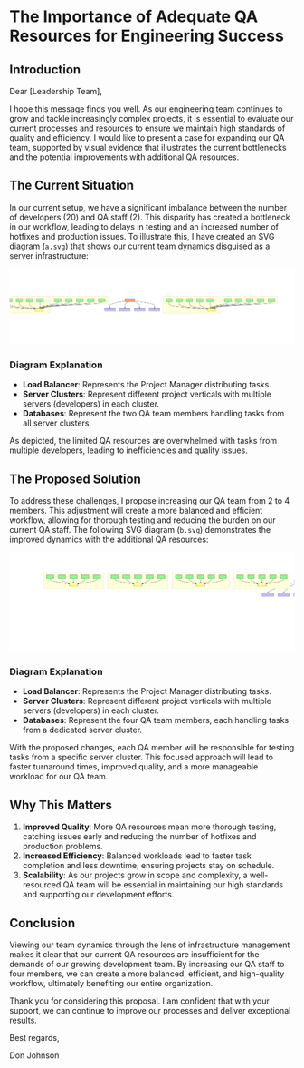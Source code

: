 # The Importance of Adequate QA Resources for Engineering Success

## Introduction

Dear [Leadership Team],

I hope this message finds you well. As our engineering team continues to grow and tackle increasingly complex projects, it is essential to evaluate our current processes and resources to ensure we maintain high standards of quality and efficiency. I would like to present a case for expanding our QA team, supported by visual evidence that illustrates the current bottlenecks and the potential improvements with additional QA resources.

## The Current Situation

In our current setup, we have a significant imbalance between the number of developers (20) and QA staff (2). This disparity has created a bottleneck in our workflow, leading to delays in testing and an increased number of hotfixes and production issues. To illustrate this, I have created an SVG diagram (`a.svg`) that shows our current team dynamics disguised as a server infrastructure:

![Current Team Dynamics](a.svg)

### Diagram Explanation

- **Load Balancer**: Represents the Project Manager distributing tasks.
- **Server Clusters**: Represent different project verticals with multiple servers (developers) in each cluster.
- **Databases**: Represent the two QA team members handling tasks from all server clusters.

As depicted, the limited QA resources are overwhelmed with tasks from multiple developers, leading to inefficiencies and quality issues.

## The Proposed Solution

To address these challenges, I propose increasing our QA team from 2 to 4 members. This adjustment will create a more balanced and efficient workflow, allowing for thorough testing and reducing the burden on our current QA staff. The following SVG diagram (`b.svg`) demonstrates the improved dynamics with the additional QA resources:

![Improved Team Dynamics](b.svg)

### Diagram Explanation

- **Load Balancer**: Represents the Project Manager distributing tasks.
- **Server Clusters**: Represent different project verticals with multiple servers (developers) in each cluster.
- **Databases**: Represent the four QA team members, each handling tasks from a dedicated server cluster.

With the proposed changes, each QA member will be responsible for testing tasks from a specific server cluster. This focused approach will lead to faster turnaround times, improved quality, and a more manageable workload for our QA team.

## Why This Matters

1. **Improved Quality**: More QA resources mean more thorough testing, catching issues early and reducing the number of hotfixes and production problems.
2. **Increased Efficiency**: Balanced workloads lead to faster task completion and less downtime, ensuring projects stay on schedule.
3. **Scalability**: As our projects grow in scope and complexity, a well-resourced QA team will be essential in maintaining our high standards and supporting our development efforts.

## Conclusion

Viewing our team dynamics through the lens of infrastructure management makes it clear that our current QA resources are insufficient for the demands of our growing development team. By increasing our QA staff to four members, we can create a more balanced, efficient, and high-quality workflow, ultimately benefiting our entire organization.

Thank you for considering this proposal. I am confident that with your support, we can continue to improve our processes and deliver exceptional results.

Best regards,

Don Johnson